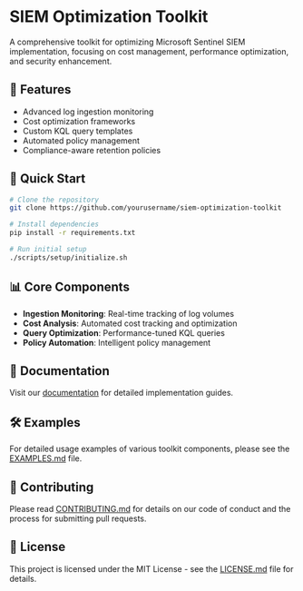 # SIEM Optimization Toolkit

A comprehensive toolkit for optimizing Microsoft Sentinel SIEM implementation, focusing on cost management, performance optimization, and security enhancement.

## 🎯 Features

- Advanced log ingestion monitoring
- Cost optimization frameworks
- Custom KQL query templates
- Automated policy management
- Compliance-aware retention policies

## 🚀 Quick Start

```bash
# Clone the repository
git clone https://github.com/yourusername/siem-optimization-toolkit

# Install dependencies
pip install -r requirements.txt

# Run initial setup
./scripts/setup/initialize.sh
```

## 📊 Core Components

- **Ingestion Monitoring**: Real-time tracking of log volumes
- **Cost Analysis**: Automated cost tracking and optimization
- **Query Optimization**: Performance-tuned KQL queries
- **Policy Automation**: Intelligent policy management

## 📘 Documentation

Visit our [documentation](./docs/README.md) for detailed implementation guides.

## 🛠️ Examples

For detailed usage examples of various toolkit components, please see the [EXAMPLES.md](EXAMPLES.md) file.

## 🤝 Contributing

Please read [CONTRIBUTING.md](CONTRIBUTING.md) for details on our code of conduct and the process for submitting pull requests.

## 📜 License

This project is licensed under the MIT License - see the [LICENSE.md](LICENSE.md) file for details.
